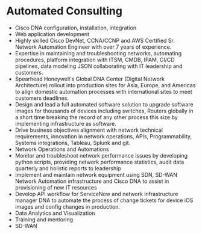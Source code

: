 # Automated Consulting

- Cisco DNA configuration, installation, integration 
- Web application development
- Highly skilled Cisco DevNet, CCNA/CCNP and AWS Certified Sr. Network Automation Engineer with over 7 years of experience.
- Expertise in maintaining and troubleshooting networks, automating procedures, platform integration with ITSM, CMDB, IPAM, CI/CD pipelines, data modeling JSON collaborating with IT leadership and customers.
- Spearhead Honeywell's Global DNA Center (Digital Network Architecture) rollout into production sites for Asia, Europe, and Americas to align domestic automation processes with international sites to meet customers deadlines.
- Design and lead a full automated software solution to upgrade software images for thousands of devices including switches, Routers globally in a short time breaking the record of any other process this size by implementing infrastructure as software.
- Drive business objectives alignment with network technical requirements, innovation in network operations, APIs, Programmability, Systems integrations, Tableau, Splunk and git.
- Network Operations and Automations 
- Monitor and troubleshoot network performance issues by developing python scripts, providing network performance statistics, audit data quarterly and holistic reports to leadership
- Implement and maintain network equipment using SDN, SD-WAN Network Automation infrastructure and Cisco DNA to assist in provisioning of new IT resources
- Develop API workflow for ServiceNow and network infrastructure manager DNA to automate the process of change tickets for device iOS images and config changes in production.
- Data Analytics and Visualization
- Training and mentoring
- SD-WAN

